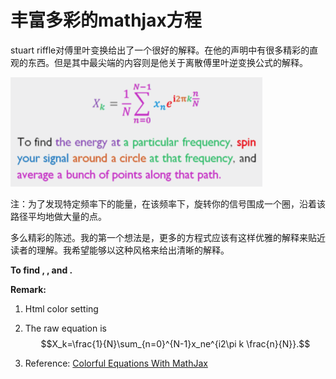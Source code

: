 # 丰富多彩的mathjax方程

stuart riffle对傅里叶变换给出了一个很好的解释。在他的声明中有很多精彩的直观的东西。但是其中最尖端的内容则是他关于离散傅里叶逆变换公式的解释。

![Mou icon](figure1.png)

注：为了发现特定频率下的能量，在该频率下，旋转你的信号围成一个圈，沿着该路径平均地做大量的点。

多么精彩的陈述。我的第一个想法是，更多的方程式应该有这样优雅的解释来贴近读者的理解。我希望能够以这种风格来给出清晰的解释。

**To find   ,    , and .**

**Remark:**

1.  Html color setting

2.  The raw equation is $$X_k=\frac{1}{N}\sum_{n=0}^{N-1}x_ne^{i2\pi k \frac{n}{N}}.$$

3.  Reference: [Colorful Equations With MathJax](http://adereth.github.io/blog/2013/11/29/colorful-equations/)
